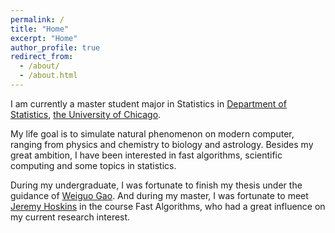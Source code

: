 ```yaml
---
permalink: /
title: "Home"
excerpt: "Home"
author_profile: true
redirect_from: 
  - /about/
  - /about.html
---
```


I am currently a master student major in Statistics in [Department of Statistics](https://stat.uchicago.edu/), [the University of Chicago](https://www.uchicago.edu/). 

My life goal is to simulate natural phenomenon on modern computer, ranging from physics and chemistry to biology and astrology. Besides my great ambition, I have been interested in fast algorithms, scientific computing and some topics in statistics.

During my undergraduate, I was fortunate to finish my thesis under the guidance of [Weiguo Gao](https://www.researchgate.net/profile/Weiguo-Gao). And during my master, I was fortunate to meet [Jeremy Hoskins](https://www.jghoskins.com/) in the course Fast Algorithms, who had a great influence on my current research interest.